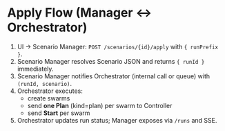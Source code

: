 
# Apply Flow (Manager ↔ Orchestrator)

1) UI -> Scenario Manager: `POST /scenarios/{id}/apply` with `{ runPrefix }`.
2) Scenario Manager resolves Scenario JSON and returns `{ runId }` immediately.
3) Scenario Manager notifies Orchestrator (internal call or queue) with `(runId, scenario)`.
4) Orchestrator executes:
   - create swarms
   - send **one Plan** (kind=plan) per swarm to Controller
   - send **Start** per swarm
5) Orchestrator updates run status; Manager exposes via `/runs` and SSE.
